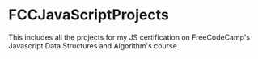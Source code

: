 # FCCJavaScriptProjects

This includes all the projects for my JS certification on FreeCodeCamp's Javascript Data Structures and Algorithm's course
